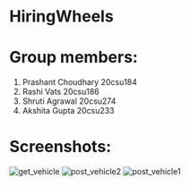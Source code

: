 # HiringWheels
# Group members:
1. Prashant Choudhary 20csu184
2. Rashi Vats 20csu186
3. Shruti Agrawal  20csu274
4. Akshita Gupta 20csu233

# Screenshots:

![get_vehicle](https://github.com/vatsrashi/HiringWheels/assets/128565962/7f2ad91e-d458-4c0c-93c4-3d3664de7f49)
![post_vehicle2](https://github.com/vatsrashi/HiringWheels/assets/128565962/908b97d0-1274-485f-b32e-7860475ff525)
![post_vehicle1](https://github.com/vatsrashi/HiringWheels/assets/128565962/f22ac5aa-1087-48d2-8fec-29fd00e24033)
